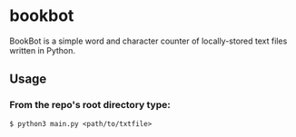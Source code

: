 # bookbot

BookBot is a simple word and character counter of locally-stored text files written in Python.

 ## Usage
 ### From the repo's root directory type:
 ```
 $ python3 main.py <path/to/txtfile>
 ```